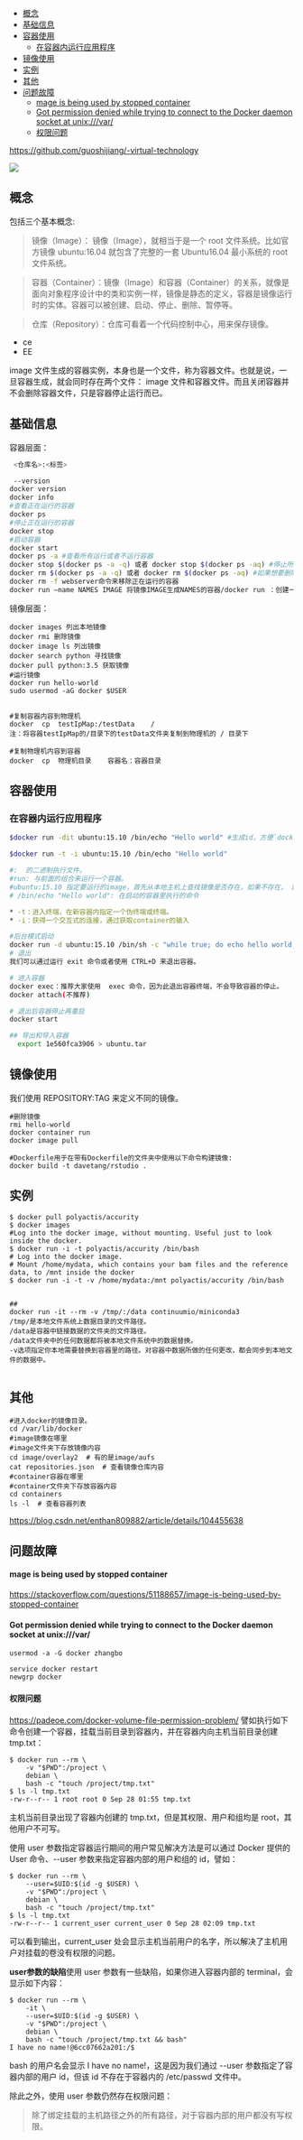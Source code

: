 <!-- TOC -->

- [概念](#概念)
- [基础信息](#基础信息)
- [容器使用](#容器使用)
  - [在容器内运行应用程序](#在容器内运行应用程序)
- [镜像使用](#镜像使用)
- [实例](#实例)
- [其他](#其他)
- [问题故障](#问题故障)
    - [mage is being used by stopped container](#mage-is-being-used-by-stopped-container)
    - [Got permission denied while trying to connect to the Docker daemon socket at unix:///var/](#got-permission-denied-while-trying-to-connect-to-the-docker-daemon-socket-at-unixvar)
    - [权限问题](#权限问题)

<!-- /TOC -->


https://github.com/guoshijiang/-virtual-technology

![](./pics/20210923.png)

## 概念
 包括三个基本概念:

> 镜像（Image）： 镜像（Image），就相当于是一个 root 文件系统。比如官方镜像 ubuntu:16.04 就包含了完整的一套 Ubuntu16.04 最小系统的 root 文件系统。

> 容器（Container）：镜像（Image）和容器（Container）的关系，就像是面向对象程序设计中的类和实例一样，镜像是静态的定义，容器是镜像运行时的实体。容器可以被创建、启动、停止、删除、暂停等。

> 仓库（Repository）：仓库可看着一个代码控制中心，用来保存镜像。

+ ce
+ EE

image 文件生成的容器实例，本身也是一个文件，称为容器文件。也就是说，一旦容器生成，就会同时存在两个文件： image 文件和容器文件。而且关闭容器并不会删除容器文件，只是容器停止运行而已。

## 基础信息
容器层面：
```bash
 <仓库名>:<标签>

 --version
docker version
docker info
#查看正在运行的容器
docker ps
#停止正在运行的容器
docker stop
#启动容器
docker start
docker ps -a #查看所有运行或者不运行容器
docker stop $(docker ps -a -q) 或者 docker stop $(docker ps -aq) #停止所有的container（容器），这样才能够删除其中的images：
docker rm $(docker ps -a -q) 或者 docker rm $(docker ps -aq) #如果想要删除所有container（容器）的话再加一个指令
docker rm -f webserver命令来移除正在运行的容器
docker run —name NAMES IMAGE 将镜像IMAGE生成NAMES的容器/docker run ：创建一个新的容器并运行一个命令
```

镜像层面：
```
docker images 列出本地镜像
docker rmi 删除镜像
docker image ls 列出镜像
docker search python 寻找镜像
docker pull python:3.5 获取镜像
#运行镜像
docker run hello-world 
sudo usermod -aG docker $USER


#复制容器内容到物理机
docker  cp  testIpMap:/testData    / 
注：将容器testIpMap的/目录下的testData文件夹复制到物理机的 / 目录下

#复制物理机内容到容器
docker  cp  物理机目录    容器名：容器目录

```
## 容器使用

### 在容器内运行应用程序
```bash
$docker run -dit ubuntu:15.10 /bin/echo "Hello world" #生成id，方便`docker  exec -it 3b1c944cda86 /bin/sh` 进去

$docker run -t -i ubuntu:15.10 /bin/echo "Hello world"

#:  的二进制执行文件。
#run: 与前面的组合来运行一个容器。
#ubuntu:15.10 指定要运行的image，首先从本地主机上查找镜像是否存在，如果不存在， 就会从镜像仓库  Hub 下载公共镜像。**REPOSITORY:TAG**
# /bin/echo "Hello world": 在启动的容器里执行的命令

* -t：进入终端，在新容器内指定一个伪终端或终端。
* -i：获得一个交互式的连接，通过获取container的输入

#后台模式启动
docker run -d ubuntu:15.10 /bin/sh -c "while true; do echo hello world; sleep 1; done"
# 退出
我们可以通过运行 exit 命令或者使用 CTRL+D 来退出容器。

# 进入容器
docker exec：推荐大家使用  exec 命令，因为此退出容器终端，不会导致容器的停止。
docker attach(不推荐)

# 退出后容器停止再重启
docker start

## 导出和导入容器
  export 1e560fca3906 > ubuntu.tar
```


## 镜像使用
我们使用 REPOSITORY:TAG 来定义不同的镜像。
```
#删除镜像
rmi hello-world
docker container run
docker image pull

#Dockerfile用于在带有Dockerfile的文件夹中使用以下命令构建镜像:
docker build -t davetang/rstudio .
```

## 实例
```{bash}
$ docker pull polyactis/accurity
$ docker images
#Log into the docker image, without mounting. Useful just to look inside the docker.
$ docker run -i -t polyactis/accurity /bin/bash
# Log into the docker image.
# Mount /home/mydata, which contains your bam files and the reference data, to /mnt inside the docker
$ docker run -i -t -v /home/mydata:/mnt polyactis/accurity /bin/bash


## 
docker run -it --rm -v /tmp/:/data continuumio/miniconda3
/tmp/是本地文件系统上数据目录的文件路径。
/data是容器中链接数据的文件夹的文件路径。
/data文件夹中的任何数据都将被本地文件系统中的数据替换。
-v选项指定你本地需要替换到容器里的路径。对容器中数据所做的任何更改，都会同步到本地文件的数据中。


```

## 其他
```
#进入docker的镜像目录。
cd /var/lib/docker 
#image镜像在哪里
#image文件夹下存放镜像内容
cd image/overlay2  # 有的是image/aufs  
cat repositories.json  # 查看镜像仓库内容
#container容器在哪里
#container文件夹下存放容器内容
cd containers 
ls -l  # 查看容器列表
```

https://blog.csdn.net/enthan809882/article/details/104455638

## 问题故障
#### mage is being used by stopped container

https://stackoverflow.com/questions/51188657/image-is-being-used-by-stopped-container

#### Got permission denied while trying to connect to the Docker daemon socket at unix:///var/
```
usermod -a -G docker zhangbo

service docker restart
newgrp docker
```


#### 权限问题
https://padeoe.com/docker-volume-file-permission-problem/
譬如执行如下命令创建一个容器，挂载当前目录到容器内，并在容器内向主机当前目录创建 tmp.txt：
```
$ docker run --rm \
    -v "$PWD":/project \
    debian \
    bash -c "touch /project/tmp.txt"
$ ls -l tmp.txt
-rw-r--r-- 1 root root 0 Sep 28 01:55 tmp.txt
```
主机当前目录出现了容器内创建的 tmp.txt，但是其权限、用户和组均是 root，其他用户不可写。

使用 user 参数指定容器运行期间的用户常见解决方法是可以通过 Docker 提供的 User 命令、--user 参数来指定容器内部的用户和组的 id，譬如：
```
$ docker run --rm \
    --user=$UID:$(id -g $USER) \
    -v "$PWD":/project \
    debian \
    bash -c "touch /project/tmp.txt"
$ ls -l tmp.txt
-rw-r--r-- 1 current_user current_user 0 Sep 28 02:09 tmp.txt
```
可以看到输出，current_user 处会显示主机当前用户的名字，所以解决了主机用户对挂载的卷没有权限的问题。

**user参数的缺陷**使用 user 参数有一些缺陷，如果你进入容器内部的 terminal，会显示如下内容：
```
$ docker run --rm \
    -it \
    --user=$UID:$(id -g $USER) \
    -v "$PWD":/project \
    debian \
    bash -c "touch /project/tmp.txt && bash"
I have no name!@6cc07662a201:/$    
```
bash 的用户名会显示 I have no name!，这是因为我们通过 --user 参数指定了容器内部的用户 id，但该 id 不存在于容器内的 /etc/passwd 文件中。

除此之外，使用 user 参数仍然存在权限问题：

> 除了绑定挂载的主机路径之外的所有路径，对于容器内部的用户都没有写权限。



